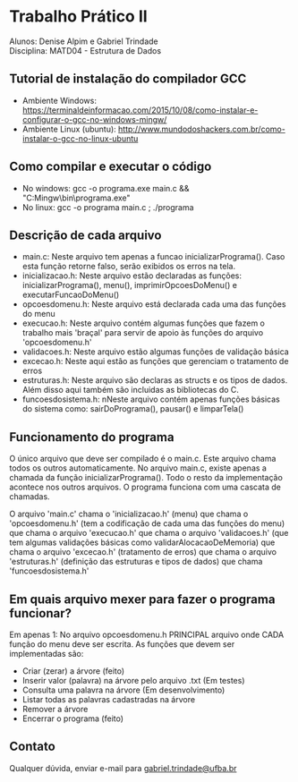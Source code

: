 # Trabalho Prático II

Alunos: Denise Alpim e Gabriel Trindade <br />
Disciplina: MATD04 - Estrutura de Dados <br />

## Tutorial de instalação do compilador GCC
	
* Ambiente Windows: https://terminaldeinformacao.com/2015/10/08/como-instalar-e-configurar-o-gcc-no-windows-mingw/
* Ambiente Linux (ubuntu): http://www.mundodoshackers.com.br/como-instalar-o-gcc-no-linux-ubuntu

## Como compilar e executar o código

* No windows: gcc -o programa.exe main.c && "C:Mingw\bin\programa.exe"
* No linux: gcc -o programa main.c ; ./programa

## Descrição de cada arquivo

* main.c: Neste arquivo tem apenas a funcao inicializarPrograma(). Caso esta função retorne falso, serão exibidos os erros na tela.
* inicializacao.h: Neste arquivo estão declaradas as funções: inicializarPrograma(), menu(), imprimirOpcoesDoMenu() e executarFuncaoDoMenu()
* opcoesdomenu.h: Neste arquivo está declarada cada uma das funções do menu
* execucao.h: Neste arquivo contém algumas funções que fazem o trabalho mais 'braçal' para servir de apoio às funções do arquivo 'opcoesdomenu.h'
* validacoes.h: Neste arquivo estão algumas funções de validação básica
* excecao.h: Neste aqui estão as funções que gerenciam o tratamento de erros
* estruturas.h: Neste arquivo são declaras as structs e os tipos de dados. Além disso aqui também são incluidas as bibliotecas do C.
* funcoesdosistema.h: nNeste arquivo contém apenas funções básicas do sistema como: sairDoPrograma(), pausar() e limparTela()

## Funcionamento do programa

O único arquivo que deve ser compilado é o main.c. Este arquivo chama todos os outros automaticamente. No arquivo main.c, existe apenas a chamada da função inicializarPrograma(). Todo o resto da implementação acontece nos outros arquivos. O programa funciona com uma cascata de chamadas.

O arquivo 'main.c' chama o 'inicializacao.h' (menu) que chama o 'opcoesdomenu.h' (tem a codificação de cada uma das funções do menu) que chama o arquivo 'execucao.h' que chama o arquivo 'validacoes.h' (que tem algumas validações básicas como validarAlocacaoDeMemoria) que chama o arquivo 'excecao.h' (tratamento de erros) que chama o arquivo 'estruturas.h' (definição das estruturas e tipos de dados) que chama 'funcoesdosistema.h'

## Em quais arquivo mexer para fazer o programa funcionar?

Em apenas 1: No arquivo opcoesdomenu.h PRINCIPAL arquivo onde CADA função do menu deve ser escrita. As funções que devem ser implementadas são:

* Criar (zerar) a árvore (feito)
* Inserir valor (palavra) na árvore pelo arquivo .txt (Em testes)
* Consulta uma palavra na árvore (Em desenvolvimento)
* Listar todas as palavras cadastradas na árvore
* Remover a árvore
* Encerrar o programa (feito)

## Contato

Qualquer dúvida, enviar e-mail para gabriel.trindade@ufba.br

